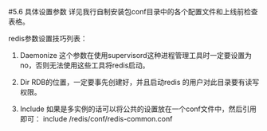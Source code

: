#5.6	具体设置参数
详见我行自制安装包conf目录中的各个配置文件和上线前检查表格。

redis参数设置技巧列表：
1.	Daemonize
这个参数在使用supervisord这种进程管理工具时一定要设置为no，否则无法使用这些工具将redis启动。

2.	Dir
	RDB的位置，一定要事先创建好，并且启动redis 的用户对此目录要有读写权限。
3.	Include
如果是多实例的话可以将公共的设置放在一个conf文件中，然后引用即可：
include /redis/conf/redis-common.conf  
